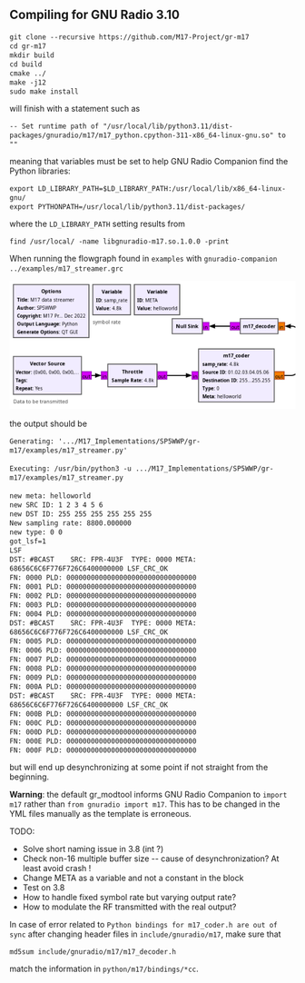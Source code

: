 ## Compiling for GNU Radio 3.10

```
git clone --recursive https://github.com/M17-Project/gr-m17
cd gr-m17
mkdir build
cd build
cmake ../
make -j12
sudo make install
```

will finish with a statement such as
```
-- Set runtime path of "/usr/local/lib/python3.11/dist-packages/gnuradio/m17/m17_python.cpython-311-x86_64-linux-gnu.so" to ""
```
meaning that variables must be set to help GNU Radio Companion find the Python libraries:

```
export LD_LIBRARY_PATH=$LD_LIBRARY_PATH:/usr/local/lib/x86_64-linux-gnu/
export PYTHONPATH=/usr/local/lib/python3.11/dist-packages/
```

where the ``LD_LIBRARY_PATH`` setting results from

```
find /usr/local/ -name libgnuradio-m17.so.1.0.0 -print
```

When running the flowgraph found in ``examples`` with ``gnuradio-companion ../examples/m17_streamer.grc`` 

<img src="examples/m17_streamer.png">

the output should be

```
Generating: '.../M17_Implementations/SP5WWP/gr-m17/examples/m17_streamer.py'

Executing: /usr/bin/python3 -u .../M17_Implementations/SP5WWP/gr-m17/examples/m17_streamer.py

new meta: helloworld
new SRC ID: 1 2 3 4 5 6
new DST ID: 255 255 255 255 255 255
New sampling rate: 8800.000000
new type: 0 0
got_lsf=1
LSF
DST: #BCAST    SRC: FPR-4U3F  TYPE: 0000 META: 68656C6C6F776F726C6400000000 LSF_CRC_OK 
FN: 0000 PLD: 00000000000000000000000000000000
FN: 0001 PLD: 00000000000000000000000000000000
FN: 0002 PLD: 00000000000000000000000000000000
FN: 0003 PLD: 00000000000000000000000000000000
FN: 0004 PLD: 00000000000000000000000000000000
DST: #BCAST    SRC: FPR-4U3F  TYPE: 0000 META: 68656C6C6F776F726C6400000000 LSF_CRC_OK 
FN: 0005 PLD: 00000000000000000000000000000000
FN: 0006 PLD: 00000000000000000000000000000000
FN: 0007 PLD: 00000000000000000000000000000000
FN: 0008 PLD: 00000000000000000000000000000000
FN: 0009 PLD: 00000000000000000000000000000000
FN: 000A PLD: 00000000000000000000000000000000
DST: #BCAST    SRC: FPR-4U3F  TYPE: 0000 META: 68656C6C6F776F726C6400000000 LSF_CRC_OK 
FN: 000B PLD: 00000000000000000000000000000000
FN: 000C PLD: 00000000000000000000000000000000
FN: 000D PLD: 00000000000000000000000000000000
FN: 000E PLD: 00000000000000000000000000000000
FN: 000F PLD: 00000000000000000000000000000000
```
but will end up desynchronizing at some point if not straight from the beginning.

**Warning**: the default gr_modtool informs GNU Radio Companion to ``import m17`` rather than
``from gnuradio import m17``. This has to be changed in the YML files manually as the template
is erroneous.


TODO:
* Solve short naming issue in 3.8 (int ?)
* Check non-16 multiple buffer size -- cause of desynchronization? At least avoid crash !
* Change META as a variable and not a constant in the block
* Test on 3.8
* How to handle fixed symbol rate but varying output rate?
* How to modulate the RF transmitted with the real output?

In case of error related to ``Python bindings for m17_coder.h are out of sync`` after changing
header files in ``include/gnuradio/m17``, make sure that 
```
md5sum include/gnuradio/m17/m17_decoder.h
```
match the information in ``python/m17/bindings/*cc``.
